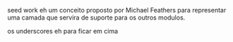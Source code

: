seed work eh um conceito proposto por Michael Feathers para representar uma camada que servira de suporte para os outros modulos.

os underscores eh para ficar em cima